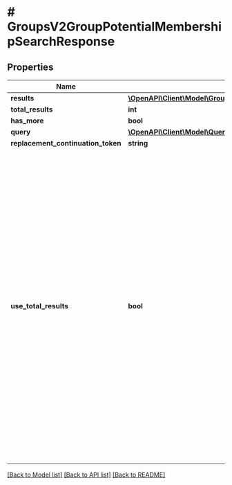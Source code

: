 # # GroupsV2GroupPotentialMembershipSearchResponse

## Properties

Name | Type | Description | Notes
------------ | ------------- | ------------- | -------------
**results** | [**\OpenAPI\Client\Model\GroupsV2GroupPotentialMembership[]**](GroupsV2GroupPotentialMembership.md) |  | [optional]
**total_results** | **int** |  | [optional]
**has_more** | **bool** |  | [optional]
**query** | [**\OpenAPI\Client\Model\QueriesPagedQuery**](QueriesPagedQuery.md) |  | [optional]
**replacement_continuation_token** | **string** |  | [optional]
**use_total_results** | **bool** | If useTotalResults is true, then totalResults represents an accurate count.  If False, it does not, and may be estimated/only the size of the current page.  Either way, you should probably always only trust hasMore.  This is a long-held historical throwback to when we used to do paging with known total results. Those queries toasted our database, and we were left to hastily alter our endpoints and create backward- compatible shims, of which useTotalResults is one. | [optional]

[[Back to Model list]](../../README.md#models) [[Back to API list]](../../README.md#endpoints) [[Back to README]](../../README.md)
